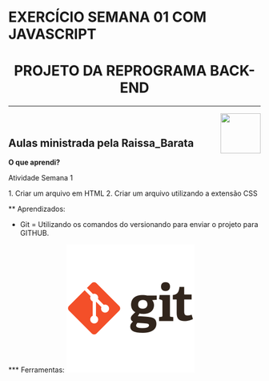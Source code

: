 # EXERCÍCIO SEMANA 01 COM JAVASCRIPT

<h1 align="center"> PROJETO DA REPROGRAMA BACK-END</h1>
<hr/>

<img align="right" src="https://i.ibb.co/FWdT2pX/08-04-2022-16-25-02-REC.png" width="80px" height="80px">
</a><br />

   ## Aulas ministrada pela Raissa_Barata

<p align="left"><b>O que aprendi?</b></p>



<p>Atividade Semana 1</p>
1. Criar um arquivo em HTML 
2. Criar um arquivo utilizando a extensão CSS

** Aprendizados:
- Git = Utilizando os comandos do versionando para enviar o
projeto para GITHUB.


*** Ferramentas:
<img src="https://raw.githubusercontent.com/devicons/devicon/master/icons/git/git-original-wordmark.svg" alt="git" largura="40" altura="40" />